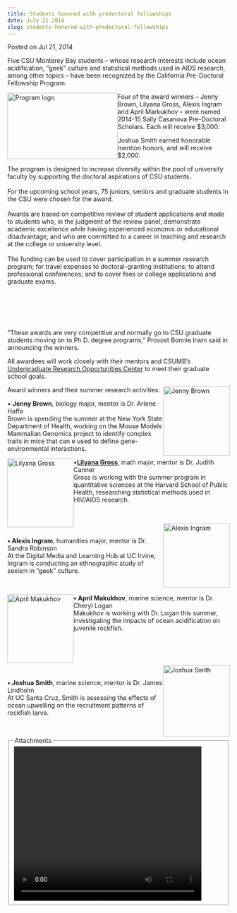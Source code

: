 ```yaml
---
title: Students honored with predoctoral fellowships
date: July 21 2014
slug: students-honored-with-predoctoral-fellowships
---
```


 



<span class="date">Posted on Jul 21, 2014    </span>
<p>Five CSU Monterey Bay students &#x2013; whose research interests
include ocean acidification, &#x201C;geek&#x201D; culture and statistical methods
used in AIDS research, among other topics &#x2013; have been recognized by
the California Pre-Doctoral Fellowship Program.</p>
<p><img alt="Program logo" src="https://news.csumb.edu/sites/default/files/65/attachments/news/images/pre-doc_logo.jpg" style="float:left; width:250px; height:150px">Four of the award
winners &#x2013; Jenny Brown, Lilyana Gross, Alexis Ingram and April
Markukhov &#x2013; were named 2014-15 Sally Casanova Pre-Doctoral
Scholars. Each will receive $3,000.</img></p>
<p>Joshua Smith earned honorable mention honors, and will receive
$2,000.</p>
<p>The program is designed to increase diversity within the pool of
university faculty by supporting the doctoral aspirations of CSU
students.<br>
<br>
For the upcoming school years, 75 juniors, seniors and graduate
students in the CSU were chosen for the award.<br>
<br>
Awards are based on competitive review of student applications and
made to students who, in the judgment of the review panel,
demonstrate academic excellence while having experienced economic
or educational disadvantage, and who are committed to a career in
teaching and research at the college or university level.<br>
<br>
The funding can be used to cover participation in a summer research
program; for travel expenses to doctoral-granting institutions; to
attend professional conferences; and to cover fees or college
applications and graduate exams.</br></br></br></br></br></br></p>
<p>&#x201C;These awards are very competitive and normally go to CSU
graduate students moving on to Ph.D. degree programs,&#x201D; Provost
Bonnie Irwin said in announcing the winners.</p>
<p>All awardees will work closely with their mentors and CSUMB&#x2019;s
<a href="https://uroc.csumb.edu" rel="nofollow">Undergraduate
Research Opportunities Center</a> to meet their graduate school
goals.</p>
<p><img alt="Jenny Brown" src="https://news.csumb.edu/sites/default/files/65/attachments/news/images/jenny_brown.png" style="width:150px; height:158px; float:right">Award winners and
their summer research activities:</img></p>
<p>&#x2022; <strong>Jenny Brown</strong>, biology major, mentor is Dr.
Arlene Haffa<br>
Brown is spending the summer at the New York State Department of
Health, working on the Mouse Models Mammalian Genomics project to
identify complex traits in mice that can e used to define
gene-environmental interactions.</br></p>
<p><img alt="Lilyana Gross" src="https://news.csumb.edu/sites/default/files/65/attachments/news/images/lilyana_gross.png" style="width:150px; height:156px; float:left"/></p>
<p>&#x2022;<a href="../../jun/11/math-major-adds-research-opportunities.html" rel="nofollow"><strong>Lilyana Gross</strong></a>, math major, mentor
is Dr. Judith Canner<br>
Gross is working with the summer program in quantitative sciences
at the Harvard School of Public Health, researching statistical
methods used in HIV/AIDS research.</br></p>
<p>&#xA0;</p>
<p><img alt="Alexis Ingram" src="https://news.csumb.edu/sites/default/files/65/attachments/news/images/alexi_ingram.png" style="width:150px; height:146px; float:right"/></p>
<p>&#xA0;</p>
<p><strong>&#x2022; Alexis Ingram</strong>, humanities major, mentor is
Dr. Sandra Robinson<br>
At the Digital Media and Learning Hub at UC Irvine, Ingram is
conducting an ethnographic study of sexism in &#x201C;geek&#x201D; culture.</br></p>
<p>&#xA0;</p>
<p><img alt="April Makukhov" src="https://news.csumb.edu/sites/default/files/65/attachments/news/images/april_makukhov.png" style="width:150px; height:156px; float:left"/></p>
<p><strong>&#x2022; April Makukhov</strong>, marine science, mentor is Dr.
Cheryl Logan<br>
Makukhov is working with Dr. Logan this summer, investigating the
impacts of ocean acidification on juvenile rockfish.&#x2028;</br></p>
<p>&#xA0;</p>
<p>&#xA0;</p>
<p><img alt="Joshua Smith" src="https://news.csumb.edu/sites/default/files/65/attachments/news/images/joshua_smith.png" style="width:150px; height:162px; float:right"/></p>
<p>&#xA0;</p>
<p><strong>&#x2022; Joshua Smith</strong>, marine science, mentor is Dr.
James Lindholm<br>
At UC Santa Cruz, Smith is assessing the effects of ocean upwelling
on the recruitment patterns of rockfish larva.</br></p>
<fieldset class="fieldgroup group-attachments">
<legend>Attachments</legend>
<div class="field field-type-emvideo field-field-attach-video">
<div class="field-items">
<div class="field-item odd">
<div class="emvideo emvideo-video emvideo-youtube">
<div class="emfield-emvideo emfield-emvideo-youtube">
<div id="emvideo-youtube-flash-wrapper-1">
<!--<object type="application/x-shockwave-flash" height="350" width="425" data="https://www.youtube.com/v/xe-QlCNSzEk&amp;rel=0&amp;enablejsapi=1&amp;playerapiid=ytplayer&amp;fs=1" id="emvideo-youtube-flash-1">
          <param name="movie" value="https://www.youtube.com/v/xe-QlCNSzEk&amp;rel=0&amp;enablejsapi=1&amp;playerapiid=ytplayer&amp;fs=1" />
          <param name="allowScriptAccess" value="sameDomain"/>
          <param name="quality" value="best"/>
          <param name="allowFullScreen" value="true"/>
          <param name="bgcolor" value="#FFFFFF"/>
          <param name="scale" value="noScale"/>
          <param name="salign" value="TL"/>
          <param name="FlashVars" value="playerMode=embedded" />
          <param name="wmode" value="transparent" />
        </object>-->
<video controls="" width="425" height="350">
<source src="https://r6---sn-o097zne7.googlevideo.com/videoplayback?expire=1422352863&amp;ipbits=0&amp;ratebypass=yes&amp;sver=3&amp;itag=18&amp;initcwndbps=3837500&amp;source=youtube&amp;mm=31&amp;mt=1422331230&amp;sparams=dur,id,initcwndbps,ip,ipbits,itag,mm,ms,mv,pl,ratebypass,source,upn,expire&amp;mv=m&amp;upn=FHaH15CDXuU&amp;ip=198.189.249.65&amp;fexp=900718,907263,916104,923368,927622,929821,930676,936121,9406392,941004,943917,947225,948124,952302,952605,952901,955301,957103,957105,957201,959701&amp;ms=au&amp;key=yt5&amp;signature=3DF0001E294E7037AC28A2BA5B66AEB1B89C27D4.DA77DB4BC824CA9999BC2F3E82215F65BC544E5D&amp;pl=23&amp;dur=231.526&amp;id=o-AGU96ipgxq58LtgRDWe4o839NoJN46bNUIz5p-EYXDC0&amp;name=xe-QlCNSzEk" type="video/mp4"/></video></div>
</div>
</div>
</div>
</div>
</div>
</fieldset>





 
